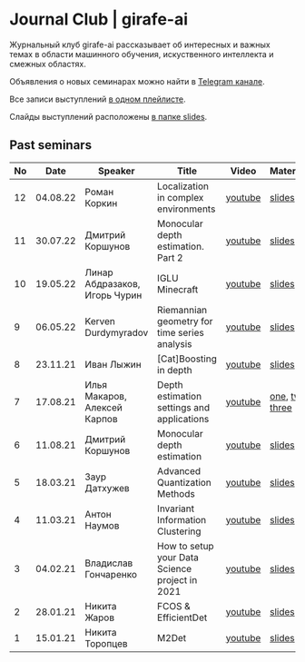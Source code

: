 # Journal Club | girafe-ai

Журнальный клуб girafe-ai рассказывает об интересных и важных темах в области машинного обучения, искуственного интеллекта и смежных областях.

Объявления о новых семинарах можно найти в [Telegram канале](https://t.me/girafe_ai_journal).

Все записи выступлений [в одном плейлисте](https://youtube.com/playlist?list=PLJR10EXrBaAu0yvsFbdXkMyFDuwN0YS97).

Слайды выступлений расположены [в папке slides](slides).

## Past seminars

No | Date | Speaker | Title | Video | Materials
--- | --- | --- | --- | --- | ---
12 | 04.08.22 | Роман Коркин | Localization in complex environments | [youtube](https://youtu.be/gv1rPBCOyxE) | [slides](slides/12%20Localization%20in%20complex%20environments.pdf)
11 | 30.07.22 | Дмитрий Коршунов | Monocular depth estimation. Part 2 | [youtube](https://youtu.be/kvt_WJcW6M0) | [slides](slides/11%20Monodepth%20overview.%20Part%202.pdf)
10 | 19.05.22 | Линар Абдразаков, Игорь Чурин | IGLU Minecraft | [youtube](https://youtu.be/TpWSDbgMRkI) | [slides](slides/10%20MIPT%20NeuroAI%20IGLU%20Minecraft%20Silent%20Builder%20Solution.pdf)
9 | 06.05.22 | Kerven Durdymyradov | Riemannian geometry for time series analysis | [youtube](https://youtu.be/3w3_dV8Msbs) | [slides](slides/09%20PyRiemann.pdf)
8 | 23.11.21 | Иван Лыжин | [Cat]Boosting in depth | [youtube](https://youtu.be/s4GWmfB9VTA) | [slides](slides/08%20CatBoosting.pdf)
7 | 17.08.21 | Илья Макаров, Алексей Карпов | Depth estimation settings and applications | [youtube](https://youtu.be/SSyxRx5HfK4) | [one](slides/07%201%20Depth%20Map%20Interpolation%20Makarov.pdf), [two](slides/07%202%20Depth%20Map%20Reconstruction.pdf), [three](slides/07%203%20Self-supervised%20depth%20estimation%20Karpov.pdf)
6 | 11.08.21 | Дмитрий Коршунов | Monocular depth estimation | [youtube](https://youtu.be/-yDiYG2NUTE) | [slides](slides/06%20Monodepth%20overview.pdf)
5 | 18.03.21 | Заур Датхужев | Advanced Quantization Methods | [youtube](https://youtu.be/p5MU8e8ae9Y) | [slides](slides/05%20Advanced%20Quantization%20Methods.pdf)
4 | 11.03.21 | Антон Наумов | Invariant Information Clustering | [youtube](https://youtu.be/48oIHVpsxF4) | [slides](slides/04%20Invariant%20Information%20Clustering.pdf)
3 | 04.02.21 | Владислав Гончаренко | How to setup your Data Science project in 2021 | [youtube](https://youtu.be/jLIAiDMyseQ) | [slides](slides/03%20How%20to%20setup%20your%20Data%20Science%20project%20in%202021.pdf)
2 | 28.01.21 | Никита Жаров | FCOS & EfficientDet | [youtube](https://youtu.be/y8RWgDVi2FE) | [slides](slides/02%20FCOS%20%26%20EfficientDet.pdf)
1 | 15.01.21 | Никита Торопцев | M2Det | [youtube](https://youtu.be/ZRFLBldLfp4) | [slides](slides/01%20M2Det.pdf)
